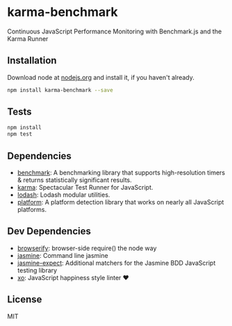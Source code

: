 # karma-benchmark 

Continuous JavaScript Performance Monitoring with Benchmark.js and the Karma Runner

## Installation

Download node at [nodejs.org](http://nodejs.org) and install it, if you haven't already.

```sh
npm install karma-benchmark --save
```


## Tests

```sh
npm install
npm test
```

## Dependencies

- [benchmark](https://github.com/bestiejs/benchmark.js): A benchmarking library that supports high-resolution timers &amp; returns statistically significant results.
- [karma](https://github.com/karma-runner/karma): Spectacular Test Runner for JavaScript.
- [lodash](https://github.com/lodash/lodash): Lodash modular utilities.
- [platform](https://github.com/bestiejs/platform.js): A platform detection library that works on nearly all JavaScript platforms.

## Dev Dependencies

- [browserify](https://github.com/substack/node-browserify): browser-side require() the node way
- [jasmine](https://github.com/jasmine/jasmine-npm): Command line jasmine
- [jasmine-expect](https://github.com/JamieMason/Jasmine-Matchers): Additional matchers for the Jasmine BDD JavaScript testing library
- [xo](https://github.com/sindresorhus/xo): JavaScript happiness style linter ❤️


## License

MIT

